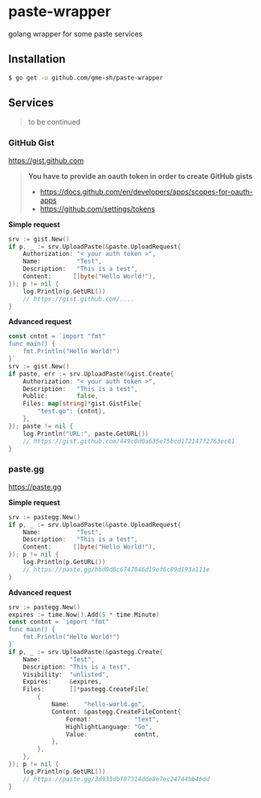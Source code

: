 # paste-wrapper
golang wrapper for some paste services

## Installation
```bash
$ go get -u github.com/gme-sh/paste-wrapper
```

## Services
> to be continued
### GitHub Gist
https://gist.github.com
> **You have to provide an oauth token in order to create GitHub gists**
> * https://docs.github.com/en/developers/apps/scopes-for-oauth-apps
> * https://github.com/settings/tokens

**Simple request**
```go
srv := gist.New()
if p, _ := srv.UploadPaste(&paste.UploadRequest{
    Authorization: "< your auth token >",
    Name:          "Test",
    Description:   "This is a test",
    Content:      []byte("Hello World!"),
}); p != nil {
    log.Println(p.GetURL())
    // https://gist.github.com/....
}
```

**Advanced request**
```go
const cntnt = `import "fmt"
func main() {
    fmt.Println("Hello World!")
}`
srv := gist.New()
if paste, err := srv.UploadPaste(&gist.Create{
    Authorization: "< your auth token >",
    Description:   "This is a test",
    Public:        false,
    Files: map[string]*gist.GistFile{
        "test.go": {cntnt},
    },
}); paste != nil {
    log.Println("URL:", paste.GetURL())
    // https://gist.github.com/449c0d0a635e75bcd172147f2763ec81
}
```

### paste.gg
https://paste.gg

**Simple request**
```go
srv := pastegg.New()
if p, _ := srv.UploadPaste(&paste.UploadRequest{
    Name:          "Test",
    Description:   "This is a test",
    Content:      []byte("Hello World!"),
}); p != nil {
    log.Println(p.GetURL())
    // https://paste.gg/bbd0d8c6747846d19ef6c89d193a111e
}
```

**Advanced request**
```go
srv := pastegg.New()
expires := time.Now().Add(5 * time.Minute)
const contnt = `import "fmt"
func main() {
    fmt.Println("Hello World!")
}`
if p, _ := srv.UploadPaste(&pastegg.Create{
    Name:        "Test",
    Description: "This is a test",
    Visibility:  "unlisted",
    Expires:     &expires,
    Files:       []*pastegg.CreateFile{
        {
            Name:    "hello-world.go",
            Content: &pastegg.CreateFileContent{
                Format:            "text",
                HighlightLanguage: "Go",
                Value:             contnt,
            },
        },
    },
}); p != nil {
    log.Println(p.GetURL())
    // https://paste.gg/3d933dbf87314dde8e7ec24744bb4bdd
}
```